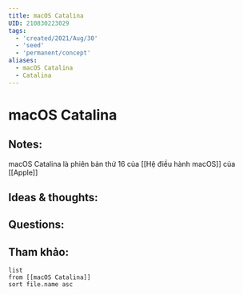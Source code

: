 ```yaml
---
title: macOS Catalina
UID: 210830223029
tags:
  - 'created/2021/Aug/30'
  - 'seed'
  - 'permanent/concept'
aliases:
  - macOS Catalina
  - Catalina
---
```

# macOS Catalina

## Notes:
macOS Catalina là phiên bản thứ 16 của [[Hệ điều hành macOS]] của [[Apple]]

## Ideas & thoughts:

## Questions:


## Tham khảo:
```dataview
list
from [[macOS Catalina]]
sort file.name asc
```